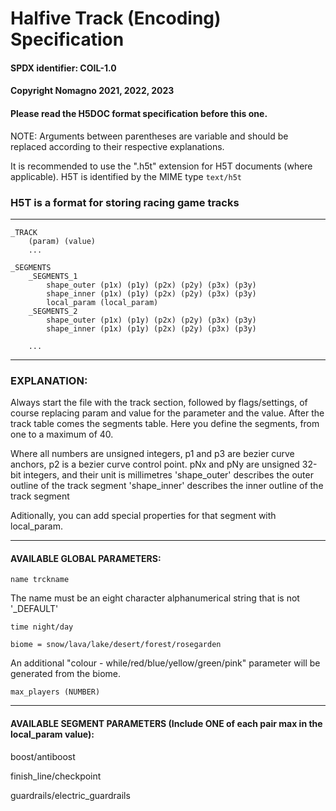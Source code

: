 # Halfive Track (Encoding) Specification

#### SPDX identifier: COIL-1.0
#### Copyright Nomagno 2021, 2022, 2023
#### Please read the H5DOC format specification before this one.
NOTE: Arguments between parentheses are variable and should be replaced according to their respective explanations.

It is recommended to use the ".h5t" extension for H5T documents (where applicable).
H5T is identified by the MIME type `text/h5t`

### H5T is a format for storing racing game tracks
***
```
_TRACK
	(param) (value)
	...

_SEGMENTS
	_SEGMENTS_1
		shape_outer (p1x) (p1y) (p2x) (p2y) (p3x) (p3y)
		shape_inner (p1x) (p1y) (p2x) (p2y) (p3x) (p3y)
		local_param (local_param)
	_SEGMENTS_2
		shape_outer (p1x) (p1y) (p2x) (p2y) (p3x) (p3y)
		shape_inner (p1x) (p1y) (p2x) (p2y) (p3x) (p3y)

	...
```
***

### EXPLANATION:

Always start the file with the track section, followed by flags/settings, of course replacing param and value for the parameter and the value.
After the track table comes the segments table. Here you define the segments, from one to a maximum of 40.

Where all numbers are unsigned integers, p1 and p3 are bezier curve anchors, p2 is a bezier curve control point.
pNx and pNy are unsigned 32-bit integers, and their unit is millimetres
'shape_outer' describes the outer outline of the track segment
'shape_inner' describes the inner outline of the track segment

Aditionally, you can add special properties for that segment with local_param.


***

#### AVAILABLE GLOBAL PARAMETERS:

`name trckname`

The name must be an eight character alphanumerical string that is not '_DEFAULT'

`time night/day`

`biome = snow/lava/lake/desert/forest/rosegarden`

An additional "colour - while/red/blue/yellow/green/pink" parameter will be generated from the biome.

`max_players (NUMBER)`


***

#### AVAILABLE SEGMENT PARAMETERS (Include ONE of each pair max in the local_param value):


boost/antiboost

finish_line/checkpoint

guardrails/electric_guardrails
